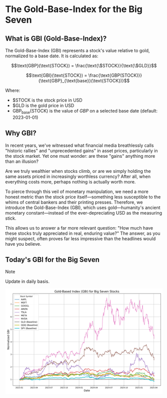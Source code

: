 # The Gold-Base-Index for the Big Seven

## What is GBI (Gold-Base-Index)?

The Gold-Base-Index (GBI) represents a stock's value relative to gold, normalized to a base date. It is calculated as:

$$\text{GBP}(\text{STOCK}) = \frac{\text{\$STOCK}}{\text{\$GLD}}$$


$$\text{GBI}(\text{STOCK}) = \frac{\text{GBP(STOCK)}}{\text{GBP}_{\text{base}}(\text{STOCK})}$$

Where:
- $\text{\$STOCK}$ is the stock price in USD
- $\text{\$GLD}$ is the gold price in USD
- $\text{GBP}_{\text{base}}(\text{STOCK})$ is the value of $GBP$ on a selected base date (default: 2023-01-01)

## Why GBI?

In recent years, we've witnessed what financial media breathlessly calls "historic rallies" and "unprecedented gains" in asset prices, particularly in the stock market. Yet one must wonder: are these "gains" anything more than an illusion?

Are we truly wealthier when stocks climb, or are we simply holding the same assets priced in increasingly worthless currency? After all, when everything costs more, perhaps nothing is actually worth more.

To pierce through this veil of monetary manipulation, we need a more honest metric than the stock price itself—something less susceptible to the whims of central bankers and their printing presses. Therefore, we introduce the Gold-Base-Index (GBI), which uses gold—humanity's ancient monetary constant—instead of the ever-depreciating USD as the measuring stick.

This allows us to answer a far more relevant question: "How much have these stocks truly appreciated in real, enduring value?" The answer, as you might suspect, often proves far less impressive than the headlines would have you believe.

## Today's GBI for the Big Seven

>[!NOTE]
> Update in daily basis.

![GBI](assets/data/gbi_plot.png)
